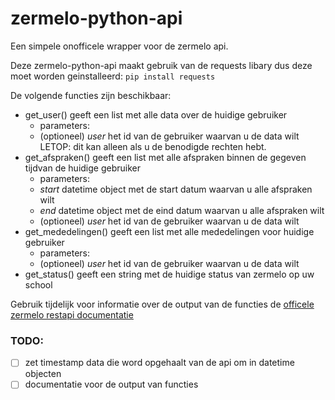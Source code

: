# zermelo-python-api
Een simpele onofficele wrapper voor de zermelo api.

Deze zermelo-python-api maakt gebruik van de requests libary dus deze moet worden geinstalleerd:
`pip install requests`

De volgende functies zijn beschikbaar:
- get_user() geeft een list met alle data over de huidige gebruiker
  - parameters:
  - (optioneel) *user* het id van de gebruiker waarvan u de data wilt LETOP: dit kan alleen als u de benodigde rechten hebt.
- get_afspraken() geeft een list met alle afspraken binnen de gegeven tijdvan de huidige gebruiker
  - parameters:
  - *start* datetime object met de start datum waarvan u alle afspraken wilt
  - *end* datetime object met de eind datum waarvan u alle afspraken wilt
  - (optioneel) *user* het id van de gebruiker waarvan u de data wilt
- get_mededelingen() geeft een list met alle mededelingen voor huidige gebruiker
  - parameters:
  - (optioneel) *user* het id van de gebruiker waarvan u de data wilt
- get_status() geeft een string met de huidige status van zermelo op uw school

Gebruik tijdelijk voor informatie over de output van de functies de [officele zermelo restapi documentatie](https://zermelo.atlassian.net/wiki/display/DEV/Objects)

### TODO:
- [ ] zet timestamp data die word opgehaalt van de api om in datetime objecten
- [ ] documentatie voor de output van functies
